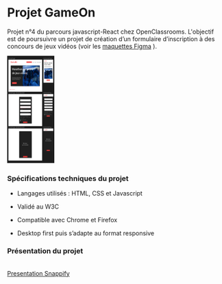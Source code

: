 # Projet GameOn

Projet n°4 du parcours javascript-React chez OpenClassrooms. L'objectif est de poursuivre un projet de création d’un formulaire d’inscription à des concours de jeux vidéos (voir les [maquettes Figma](https://www.figma.com/file/B7NKBDvSI18uoMLJgpnh48/UI-Design-GameOn-FR?node-id=106%3A630) ).

<img src="./Assets/ScreenShotMaquettes.png" width="110px" height="250px" />

### Spécifications techniques du projet

- Langages utilisés : HTML, CSS et Javascript

- Validé au W3C

- Compatible avec Chrome et Firefox

- Desktop first puis s’adapte au format responsive

### Présentation du projet

\
[Presentation Snappify](https://snappify.com/view/2eabe793-9b04-444c-8041-53034e62100a)
